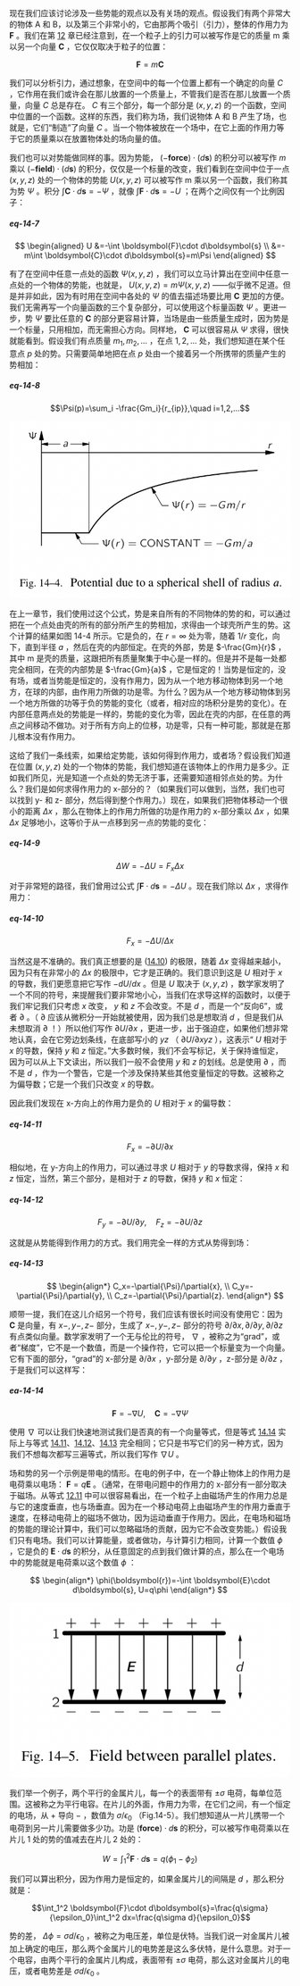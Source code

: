 现在我们应该讨论涉及一些势能的观点以及有关场的观点。假设我们有两个非常大的物体 A 和 B，以及第三个非常小的，它由那两个吸引（引力），整体的作用力为 $\boldsymbol{F}$ 。我们在第 [12](/volume-1/12-characteristics-of-force/) 章已经注意到，在一个粒子上的引力可以被写作是它的质量 m 乘以另一个向量 $\boldsymbol{C}$ ，它仅仅取决于粒子的位置：

$$\boldsymbol{F}=m\boldsymbol{C}$$

我们可以分析引力，通过想象，在空间中的每一个位置上都有一个确定的向量 $C$ ，它作用在我们或许会在那儿放置的一个质量上，不管我们是否在那儿放置一个质量，向量 $C$ 总是存在。 $C$ 有三个部分，每一个部分是 $(x,y,z)$ 的一个函数，空间中位置的一个函数。这样的东西，我们称为场，我们说物体 A 和 B 产生了场，也就是，它们“制造”了向量 $C$ 。当一个物体被放在一个场中，在它上面的作用力等于它的质量乘以在放置物体处的场向量的值。

我们也可以对势能做同样的事。因为势能， $(-\boldsymbol{force})\cdot (d\boldsymbol{s})$ 的积分可以被写作 $m$ 乘以 $(-\boldsymbol{field})\cdot (d\boldsymbol{s})$ 的积分，仅仅是一个标量的改变，我们看到在空间中位于一点 $(x,y,z)$ 处的一个物体的势能 $U(x,y,z)$ 可以被写作 m 乘以另一个函数，我们称其为势 $\Psi$ 。积分 $\int \boldsymbol{C}\cdot d\boldsymbol{s}=-\Psi$ ，就像 $\int \boldsymbol{F}\cdot d\boldsymbol{s}=-U$ ；在两个之间仅有一个比例因子：

##### eq-14-7

$$
\begin{aligned}
U
&=-\int \boldsymbol{F}\cdot d\boldsymbol{s} \\
&=-m\int \boldsymbol{C}\cdot d\boldsymbol{s}=m\Psi 
\end{aligned}
$$

有了在空间中任意一点处的函数 $\Psi(x,y,z)$ ，我们可以立马计算出在空间中任意一点处的一个物体的势能，也就是， $U(x,y,z)=m\Psi(x,y,z)$ ——似乎微不足道。但是并非如此，因为有时用在空间中各处的 $\Psi$ 的值去描述场要比用 $\boldsymbol{C}$ 更加的方便。我们无需再写一个向量函数的三个复杂部分，可以使用这个标量函数 $\Psi$ 。更进一步，势 $\Psi$ 要比任意的 $\boldsymbol{C}$ 的部分更容易计算，当场是由一些质量生成时，因为势是一个标量，只用相加，而无需担心方向。同样地， $\boldsymbol{C}$ 可以很容易从 $\Psi$ 求得，很快就能看到。假设我们有点质量 $m_1,m_2,...$ ，在点 $1,2,...$ 处，我们想知道在某个任意点 $p$ 处的势。只需要简单地把在点 $p$ 处由一个接着另一个所携带的质量产生的势相加：

##### eq-14-8

$$\Psi(p)=\sum_i -\frac{Gm_i}{r_{ip}},\quad i=1,2,...$$

![由一个半径为 a 的球壳所产生的势](/assets/volume-1/fig-14-4.png)

在上一章节，我们使用过这个公式，势是来自所有的不同物体的势的和，可以通过把在一个点处由壳的所有的部分所产生的势相加，求得由一个球壳所产生的势。这个计算的结果如图 14-4 所示。它是负的，在 $r=\infty$ 处为零，随着 $1/r$ 变化，向下，直到半径 $a$ ，然后在壳的内部恒定。在壳的外部，势是 $-\frac{Gm}{r}$ ，其中 m 是壳的质量，这跟把所有质量聚集于中心是一样的。但是并不是每一处都完全相同，在壳的内部势是 $-\frac{Gm}{a}$ ，它是恒定的！当势是恒定的，没有场，或者当势能是恒定的，没有作用力，因为从一个地方移动物体到另一个地方，在球的内部，由作用力所做的功是零。为什么？因为从一个地方移动物体到另一个地方所做的功等于负的势能的变化（或者，相对应的场积分是势的变化）。在内部任意两点处的势能是一样的，势能的变化为零，因此在壳的内部，在任意的两点之间移动不做功。对于所有方向上的位移，功是零，只有一种可能，那就是在那儿根本没有作用力。

这给了我们一条线索，如果给定势能，该如何得到作用力，或者场？假设我们知道在位置 $(x,y,z)$ 处的一个物体的势能，我们想知道在该物体上的作用力是多少。正如我们所见，光是知道一个点处的势无济于事，还需要知道相邻点处的势。为什么？我们是如何求得作用力的 x-部分的？（如果我们可以做到，当然，我们也可以找到 y- 和 z- 部分，然后得到整个作用力。）现在，如果我们把物体移动一个很小的距离 $\Delta{x}$ ，那么在物体上的作用力所做的功是作用力的 x-部分乘以 $\Delta{x}$ ，如果 $\Delta{x}$ 足够地小，这等价于从一点移到另一点的势能的变化：

##### eq-14-9

$$\Delta{W}=-\Delta{U}=F_x\Delta{x}$$

对于非常短的路径，我们曾用过公式 $\int \boldsymbol{F}\cdot d\boldsymbol{s}=-\Delta{U}$ 。现在我们除以 $\Delta{x}$ ，求得作用力：

##### eq-14-10

$$F_x=-\Delta{U}/\Delta{x}$$

当然这是不准确的。我们真正想要的是 ([14.10](/volume-1/14-work-and-potential-energy-conclusion/14-5-potentials-and-fields.md#eq-14-10)) 的极限，随着 $\Delta{x}$ 变得越来越小，因为只有在非常小的 $\Delta{x}$ 的极限中，它才是正确的。我们意识到这是 $U$ 相对于 $x$ 的导数，我们更愿意把它写作 $-dU/dx$ 。但是 $U$ 取决于 $(x,y,z)$ ，数学家发明了一个不同的符号，来提醒我们要非常地小心，当我们在求导这样的函数时，以便于我们牢记我们只考虑 $x$ 改变， $y$ 和 $z$ 不会改变。不是 $d$ ，而是一个“反向6”，或者 $\partial$ 。（ $\partial$ 应该从微积分一开始就被使用，因为我们总是想取消 $d$ ，但是我们从未想取消 $\partial$ ！）所以他们写作 $\partial{U}/\partial{x}$ ，更进一步，出于强迫症，如果他们想非常地认真，会在它旁边划条线，在底部写小的 $yz$ （ $\partial{U}/\partial{xyz}$ ），这表示“ $U$ 相对于 $x$ 的导数，保持 $y$ 和 $z$ 恒定。”大多数时候，我们不会写标记，关于保持谁恒定，因为可以从上下文读出，所以我们一般不会使用 $y$ 和 $z$ 的划线。总是使用 $\partial$ ，而不是 $d$ ，作为一个警告，它是一个涉及保持某些其他变量恒定的导数。这被称之为偏导数；它是一个我们只改变 $x$ 的导数。

因此我们发现在 x-方向上的作用力是负的 $U$ 相对于 $x$ 的偏导数：

##### eq-14-11

$$F_x=-\partial{U}/\partial{x}$$

相似地，在 y-方向上的作用力，可以通过寻求 $U$ 相对于 $y$ 的导数求得，保持 $x$ 和 $z$ 恒定，当然，第三个部分，是相对于 $z$ 的导数，保持 $y$ 和 $x$ 恒定：

##### eq-14-12

$$F_y=-\partial{U}/\partial{y},\quad F_z=-\partial{U}/\partial{z}$$

这就是从势能得到作用力的方式。我们用完全一样的方式从势得到场：

##### eq-14-13

$$
\begin{align*}
C_x=-\partial{\Psi}/\partial{x}, \\
C_y=-\partial{\Psi}/\partial{y}, \\
C_z=-\partial{\Psi}/\partial{z}.
\end{align*}
$$

顺带一提，我们在这儿介绍另一个符号，我们应该有很长时间没有使用它：因为 $\boldsymbol{C}$ 是向量，有 $x-,y-,z-$ 部分，生成了 $x-,y-,z-$ 部分的符号 $\partial/\partial{x},\partial/\partial{y},\partial/\partial{z}$ 有点类似向量。数学家发明了一个无与伦比的符号， $\nabla$ ，被称之为“grad”，或者“梯度”，它不是一个数值，而是一个操作符，它可以把一个标量变为一个向量。它有下面的部分，“grad”的 x-部分是 $\partial/\partial{x}$ ，y-部分是 $\partial/\partial{y}$ ，z-部分是 $\partial/\partial{z}$ ，于是我们可以这样写：

##### ea-14-14

$$\boldsymbol{F}=-\nabla U,\quad \boldsymbol{C}=-\nabla \Psi$$

使用 $\nabla$ 可以让我们快速地测试我们是否真的有一个向量等式，但是等式 [14.14](/volume-1/14-work-and-potential-energy-conclusion/14-5-potentials-and-fields.md#ea-14-14) 实际上与等式 [14.11](/volume-1/14-work-and-potential-energy-conclusion/14-5-potentials-and-fields.md#eq-14-11)、[14.12](/volume-1/14-work-and-potential-energy-conclusion/14-5-potentials-and-fields.md#eq-14-12)、[14.13](/volume-1/14-work-and-potential-energy-conclusion/14-5-potentials-and-fields.md#eq-14-13) 完全相同；它只是书写它们的另一种方式，因为我们不想每次都写三遍等式，所以我们写作 $\nabla U$ 。

场和势的另一个示例是带电的情形。在电的例子中，在一个静止物体上的作用力是电荷乘以电场： $\boldsymbol{F}=q\boldsymbol{E}$ 。（通常，在带电问题中的作用力的 x-部分有一部分取决于磁场。从等式 [12.11](/volume-1/12-characteristics-of-force/12-4-fundamental-forces-fields.md#eq-12-11) 中可以很容易看出，在一个粒子上由磁场产生的作用力总是与它的速度垂直，也与场垂直。因为在一个移动电荷上由磁场产生的作用力垂直于速度，在移动电荷上的磁场不做功，因为运动垂直于作用力。因此，在电场和磁场的势能的理论计算中，我们可以忽略磁场的贡献，因为它不会改变势能。）假设我们只有电场。我们可以计算能量，或者做功，与计算引力相同，计算一个数值 $\phi$ ，它是负的 $\boldsymbol{E}\cdot d\boldsymbol{s}$ 的积分，从任意固定的点到我们做计算的点，那么在一个电场中的势能就是电荷乘以这个数值 $\phi$ ：

$$
\begin{align*}
\phi(\boldsymbol{r})=-\int \boldsymbol{E}\cdot d\boldsymbol{s},
U=q\phi
\end{align*}
$$

![在平行的片儿之间的场](/assets/volume-1/fig-14-5.png)

我们举一个例子，两个平行的金属片儿，每一个的表面带有 $\pm\sigma$ 电荷，每单位范围。这被称之为平行电容。在片儿的外面，作用力为零，在它们之间，有一个恒定的电场，从 $+$ 导向 $-$ ，数值为 $\sigma/\epsilon_0$ （Fig.14-5）。我们想知道从一片儿携带一个电荷到另一片儿需要做多少功。功是 $(\boldsymbol{force})\cdot d\boldsymbol{s}$ 的积分，可以被写作电荷乘以在片儿 1 处的势的值减去在片儿 2 处的：

$$W=\int_1^2 \boldsymbol{F}\cdot d\boldsymbol{s}=q(\phi_1-\phi_2)$$

我们可以算出积分，因为作用力是恒定的，如果金属片儿的间隔是 $d$ ，那么积分就是：

$$\int_1^2 \boldsymbol{F}\cdot d\boldsymbol{s}=\frac{q\sigma}{\epsilon_0}\int_1^2 dx=\frac{q\sigma d}{\epsilon_0}$$

势的差， $\Delta{\phi}=\sigma d/\epsilon_0$ ，被称之为电压差，单位是伏特。当我们说一对金属片儿被加上确定的电压，那么两个金属片儿的电势差是这么多伏特，是什么意思。对于一个电容，由两个平行的金属片儿构成，表面带有 $\pm \sigma$ 电荷，那么这对金属片儿的电压，或者电势差是 $\sigma d/\epsilon_0$ 。
